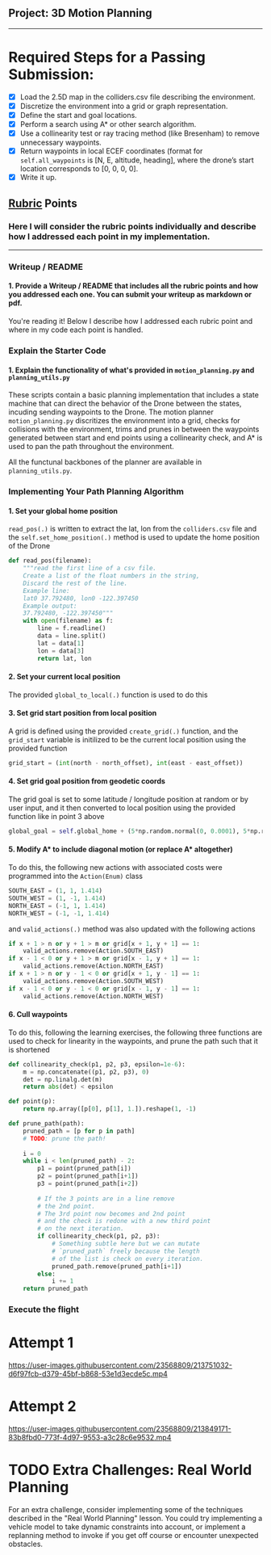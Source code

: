 ## Project: 3D Motion Planning
---


# Required Steps for a Passing Submission:
- [x] Load the 2.5D map in the colliders.csv file describing the environment.
- [x] Discretize the environment into a grid or graph representation.
- [x] Define the start and goal locations.
- [x] Perform a search using A* or other search algorithm.
- [x] Use a collinearity test or ray tracing method (like Bresenham) to remove unnecessary waypoints.
- [x] Return waypoints in local ECEF coordinates (format for `self.all_waypoints` is [N, E, altitude, heading], where the drone’s start location corresponds to [0, 0, 0, 0].
- [x] Write it up.

## [Rubric](https://review.udacity.com/#!/rubrics/1534/view) Points
### Here I will consider the rubric points individually and describe how I addressed each point in my implementation.  

---
### Writeup / README

#### 1. Provide a Writeup / README that includes all the rubric points and how you addressed each one.  You can submit your writeup as markdown or pdf.  

You're reading it! Below I describe how I addressed each rubric point and where in my code each point is handled.

### Explain the Starter Code

#### 1. Explain the functionality of what's provided in `motion_planning.py` and `planning_utils.py`
These scripts contain a basic planning implementation that includes a state machine that can direct the behavior of the Drone between the states, incuding sending waypoints to the Drone. The motion planner `motion_planning.py` discritizes the environment into a grid, checks for collisions with the environment, trims and prunes in between the waypoints generated between start and end points using a collinearity check, and A* is used to pan the path throughout the environment.

All the functunal backbones of the planner are available in `planning_utils.py`.

### Implementing Your Path Planning Algorithm

#### 1. Set your global home position
`read_pos(.)` is written to extract the lat, lon from the `colliders.csv` file and the `self.set_home_position(.)` method is used to update the home position of the Drone

```python
def read_pos(filename):
    """read the first line of a csv file.
    Create a list of the float numbers in the string,
    Discard the rest of the line.
    Example line:
    lat0 37.792480, lon0 -122.397450
    Example output:
    37.792480, -122.397450"""
    with open(filename) as f:
        line = f.readline()
        data = line.split()
        lat = data[1]
        lon = data[3]
        return lat, lon
```

#### 2. Set your current local position
The provided `global_to_local(.)` function is used to do this

#### 3. Set grid start position from local position
A grid is defined using the provided `create_grid(.)` function, and the `grid_start` variable is initilized to be the current local position using the provided function
```python
grid_start = (int(north - north_offset), int(east - east_offset))
```

#### 4. Set grid goal position from geodetic coords
The grid goal is set to some latitude / longitude position at random or by user input, and it then converted to local position using the provided function like in point 3 above
```python
global_goal = self.global_home + (5*np.random.normal(0, 0.0001), 5*np.random.normal(0, 0.0001), -5)
```       

#### 5. Modify A* to include diagonal motion (or replace A* altogether)
To do this, the following new actions with associated costs were programmed into the `Action(Enum)` class
```python
SOUTH_EAST = (1, 1, 1.414)
SOUTH_WEST = (1, -1, 1.414)
NORTH_EAST = (-1, 1, 1.414)
NORTH_WEST = (-1, -1, 1.414)
```
and `valid_actions(.)` method was also updated with the following actions
```python
if x + 1 > n or y + 1 > m or grid[x + 1, y + 1] == 1:
    valid_actions.remove(Action.SOUTH_EAST)
if x - 1 < 0 or y + 1 > m or grid[x - 1, y + 1] == 1:
    valid_actions.remove(Action.NORTH_EAST)
if x + 1 > n or y - 1 < 0 or grid[x + 1, y - 1] == 1:
    valid_actions.remove(Action.SOUTH_WEST)
if x - 1 < 0 or y - 1 < 0 or grid[x - 1, y - 1] == 1:
    valid_actions.remove(Action.NORTH_WEST)
```

#### 6. Cull waypoints 
To do this, following the learning exercises, the following three functions are used to check for linearity in the waypoints, and prune the path such that it is shortened
```python
def collinearity_check(p1, p2, p3, epsilon=1e-6):   
    m = np.concatenate((p1, p2, p3), 0)
    det = np.linalg.det(m)
    return abs(det) < epsilon
```
```python
def point(p):
    return np.array([p[0], p[1], 1.]).reshape(1, -1)
```
```python
def prune_path(path):
    pruned_path = [p for p in path]
    # TODO: prune the path!
    
    i = 0
    while i < len(pruned_path) - 2:
        p1 = point(pruned_path[i])
        p2 = point(pruned_path[i+1])
        p3 = point(pruned_path[i+2])
        
        # If the 3 points are in a line remove
        # the 2nd point.
        # The 3rd point now becomes and 2nd point
        # and the check is redone with a new third point
        # on the next iteration.
        if collinearity_check(p1, p2, p3):
            # Something subtle here but we can mutate
            # `pruned_path` freely because the length
            # of the list is check on every iteration.
            pruned_path.remove(pruned_path[i+1])
        else:
            i += 1
    return pruned_path
```
### Execute the flight

Attempt 1
======
https://user-images.githubusercontent.com/23568809/213751032-d6f97fcb-d379-45bf-b868-53e1d3ecde5c.mp4


Attempt 2
======
https://user-images.githubusercontent.com/23568809/213849171-83b8fbd0-773f-4d97-9553-a3c28c6e9532.mp4


  
# TODO Extra Challenges: Real World Planning

For an extra challenge, consider implementing some of the techniques described in the "Real World Planning" lesson. You could try implementing a vehicle model to take dynamic constraints into account, or implement a replanning method to invoke if you get off course or encounter unexpected obstacles.


